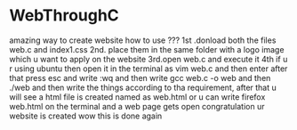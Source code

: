 WebThroughC
===========

amazing way to create website
how to use ???
1st .donload both the files web.c and index1.css
2nd. place them in the same folder with a logo image which u want to apply on the website 
3rd.open web.c and execute it 
4th if u r using ubuntu then open it in the terminal as 
vim web.c and then enter 
after that press esc and write :wq
and then write gcc web.c -o web
and then ./web 
and then write the things according to tha requirement,
after that u will see a html file is created named as web.html 
or u can write firefox web.html on the terminal and a web page gets open 
congratulation ur website is created 
wow this is done again